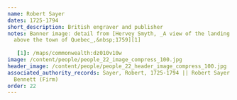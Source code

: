 ```yaml
---
name: Robert Sayer
dates: 1725-1794
short_description: British engraver and publisher
notes: Banner image: detail from [Hervey Smyth, _A view of the landing place
  above the town of Quebec_,&nbsp;1759][1]
  
   [1]: /maps/commonwealth:dz010v10w
image: /content/people/people_22_image_compress_100.jpg
header_image: /content/people/people_22_header_image_compress_100.jpg
associated_authority_records: Sayer, Robert, 1725-1794 || Robert Sayer and John
  Bennett (Firm)
order: 22
---
```

